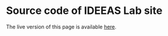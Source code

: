 # Source code of IDEEAS Lab site
The live version of this page is available [here](http://ideeaslab.com/).
